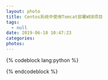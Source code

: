 ```yaml
---
layout: photo
title: Centos系统中使用Tomcat部署WEB项目
tags:
  - null
date: 2019-06-10 10:47:23
categories:
photos:
---
```


<!--more-->
{% codeblock lang:python %}

{% endcodeblock %}
